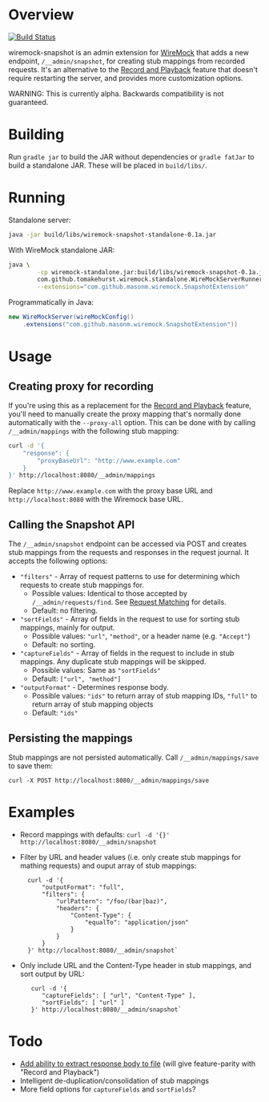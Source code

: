 # Overview

[![Build Status](https://travis-ci.org/MasonM/wiremock-snapshot.svg?branch=master)](https://travis-ci.org/MasonM/wiremock-snapshot)

wiremock-snapshot is an admin extension for [WireMock](http://wiremock.org) that adds a new endpoint, `/__admin/snapshot`, for creating stub mappings from recorded requests. It's an alternative to the
[Record and Playback](http://wiremock.org/docs/record-playback/) feature that doesn't require
restarting the server, and provides more customization options.

WARNING: This is currently alpha. Backwards compatibility is not guaranteed.

# Building

Run `gradle jar` to build the JAR without dependencies or `gradle fatJar` to build a standalone JAR.
These will be placed in `build/libs/`.

# Running

Standalone server:
```sh
java -jar build/libs/wiremock-snapshot-standalone-0.1a.jar
```

With WireMock standalone JAR:
```sh
java \
        -cp wiremock-standalone.jar:build/libs/wiremock-snapshot-0.1a.jar \
        com.github.tomakehurst.wiremock.standalone.WireMockServerRunner \
        --extensions="com.github.masonm.wiremock.SnapshotExtension"
```

Programmatically in Java:
```java
new WireMockServer(wireMockConfig()
    .extensions("com.github.masonm.wiremock.SnapshotExtension"))
```

# Usage

## Creating proxy for recording

If you're using this as a replacement for the [Record and Playback](http://wiremock.org/docs/record-playback/) feature, you'll need to manually create the proxy mapping that's normally done automatically with the `--proxy-all` option. This can be done with by calling `/__admin/mappings` with the following stub mapping:

```sh
curl -d '{
    "response": {
        "proxyBaseUrl": "http://www.example.com"
    }
}' http://localhost:8080/__admin/mappings
```

Replace `http://www.example.com` with the proxy base URL and `http://localhost:8080` with the Wiremock base URL.

## Calling the Snapshot API

The `/__admin/snapshot` endpoint can be accessed via POST and creates stub mappings from the requests and responses in the request journal. It accepts the following options:
* `"filters"` - Array of request patterns to use for determining which requests to create stub mappings for.
  * Possible values: Identical to those accepted by `/__admin/requests/find`. See [Request Matching](http://wiremock.org/docs/request-matching/) for details.
  * Default: no filtering.
* `"sortFields"` - Array of fields in the request to use for sorting stub mappings, mainly for output.
  * Possible values:  `"url"`, `"method"`, or a header name (e.g. `"Accept"`)
  * Default: no sorting.
* `"captureFields"` - Array of fields in the request to include in stub mappings. Any duplicate stub mappings will be skipped.
  * Possible values: Same as `"sortFields"`
  * Default: `["url", "method"]`
* `"outputFormat"` - Determines response body.
  * Possible values: `"ids"` to return array of stub mapping IDs, `"full"` to return array of stub mapping objects
  * Default: `"ids"`

## Persisting the mappings

Stub mappings are not persisted automatically. Call `/__admin/mappings/save` to save them:

    curl -X POST http://localhost:8080/__admin/mappings/save
    
# Examples

* Record mappings with defaults: `curl -d '{}' http://localhost:8080/__admin/snapshot`
* Filter by URL and header values (i.e. only create stub mappings for mathing requests) and ouput array of stub mappings:

        curl -d '{
            "outputFormat": "full",
            "filters": {
                "urlPattern": "/foo/(bar|baz)",
                "headers": {
                    "Content-Type": {
                        "equalTo": "application/json"
                    }
                }
            }
        }' http://localhost:8080/__admin/snapshot`
* Only include URL and the Content-Type header in stub mappings, and sort output by URL:

         curl -d '{
            "captureFields": [ "url", "Content-Type" ],
            "sortFields": [ "url" ]
         }' http://localhost:8080/__admin/snapshot`
# Todo

* [Add ability to extract response body to file](https://github.com/MasonM/wiremock-snapshot/issues/1) (will give feature-parity with "Record and Playback")
* Intelligent de-duplication/consolidation of stub mappings
* More field options for `captureFields` and `sortFields`?
